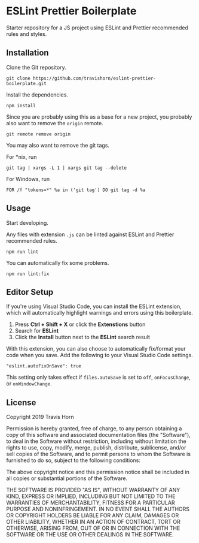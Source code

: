 # ESLint Prettier Boilerplate

Starter repository for a JS project using ESLint and Prettier recommended rules
and styles.

## Installation

Clone the Git repository.

```
git clone https://github.com/travishorn/eslint-prettier-boilerplate.git
```

Install the dependencies.

```
npm install
```

Since you are probably using this as a base for a new project, you probably also want to remove the `origin` remote.

```
git remote remove origin
```

You may also want to remove the git tags.

For *nix, run

```
git tag | xargs -L 1 | xargs git tag --delete
```

For Windows, run

```
FOR /f "tokens=*" %a in ('git tag') DO git tag -d %a
```

## Usage

Start developing.

Any files with extension `.js` can be linted against ESLint and Prettier
recommended rules.

```
npm run lint
```

You can automatically fix some problems.

```
npm run lint:fix
```

## Editor Setup

If you're using Visual Studio Code, you can install the ESLint extension, which
will automatically highlight warnings and errors using this boilerplate.

1. Press **Ctrl + Shift + X** or click the **Extenstions** button
2. Search for **ESLint**
3. Click the **Install** button next to the **ESLint** search result

With this extension, you can also choose to automatically fix/format your code
when you save. Add the following to your Visual Studio Code settings.

```
"eslint.autoFixOnSave": true
```

This setting only takes effect if  `files.autoSave` is set to `off`,
`onFocusChange`, or `onWindowChange`.

## License

Copyright 2019 Travis Horn

Permission is hereby granted, free of charge, to any person obtaining a copy of
this software and associated documentation files (the "Software"), to deal in
the Software without restriction, including without limitation the rights to
use, copy, modify, merge, publish, distribute, sublicense, and/or sell copies of
the Software, and to permit persons to whom the Software is furnished to do so,
subject to the following conditions:

The above copyright notice and this permission notice shall be included in all
copies or substantial portions of the Software.

THE SOFTWARE IS PROVIDED "AS IS", WITHOUT WARRANTY OF ANY KIND, EXPRESS OR
IMPLIED, INCLUDING BUT NOT LIMITED TO THE WARRANTIES OF MERCHANTABILITY, FITNESS
FOR A PARTICULAR PURPOSE AND NONINFRINGEMENT. IN NO EVENT SHALL THE AUTHORS OR
COPYRIGHT HOLDERS BE LIABLE FOR ANY CLAIM, DAMAGES OR OTHER LIABILITY, WHETHER
IN AN ACTION OF CONTRACT, TORT OR OTHERWISE, ARISING FROM, OUT OF OR IN
CONNECTION WITH THE SOFTWARE OR THE USE OR OTHER DEALINGS IN THE SOFTWARE.
